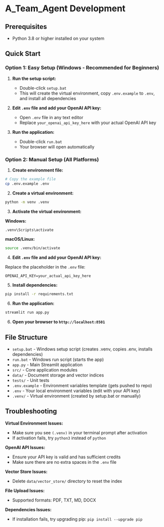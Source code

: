 # A_Team_Agent Development

## Prerequisites
- Python 3.8 or higher installed on your system

## Quick Start

### Option 1: Easy Setup (Windows - Recommended for Beginners)

1. **Run the setup script:**
   - Double-click `setup.bat` 
   - This will create the virtual environment, copy `.env.example` to `.env`, and install all dependencies

2. **Edit `.env` file and add your OpenAI API key:**
   - Open `.env` file in any text editor
   - Replace `your_openai_api_key_here` with your actual OpenAI API key

3. **Run the application:**
   - Double-click `run.bat`
   - Your browser will open automatically

### Option 2: Manual Setup (All Platforms)

1. **Create environment file:**
```bash
# Copy the example file
cp .env.example .env
```

2. **Create a virtual environment:**
```bash
python -m venv .venv
```

3. **Activate the virtual environment:**

**Windows:**
```bash
.venv\Scripts\activate
```

**macOS/Linux:**
```bash
source .venv/bin/activate
```

4. **Edit `.env` file and add your OpenAI API key:**

Replace the placeholder in the `.env` file:
```
OPENAI_API_KEY=your_actual_api_key_here
```

5. **Install dependencies:**
```bash
pip install -r requirements.txt
```

6. **Run the application:**
```bash
streamlit run app.py
```

6. **Open your browser to `http://localhost:8501`**


## File Structure

- `setup.bat` - Windows setup script (creates .venv, copies .env, installs dependencies)
- `run.bat` - Windows run script (starts the app)
- `app.py` - Main Streamlit application
- `src/` - Core application modules
- `data/` - Document storage and vector indices
- `tests/` - Unit tests
- `.env.example` - Environment variables template (gets pushed to repo)
- `.env` - Your local environment variables (edit with your API key)
- `.venv/` - Virtual environment (created by setup.bat or manually)

## Troubleshooting

**Virtual Environment Issues:**
- Make sure you see `(.venv)` in your terminal prompt after activation
- If activation fails, try `python3` instead of `python`

**OpenAI API Issues:**
- Ensure your API key is valid and has sufficient credits
- Make sure there are no extra spaces in the `.env` file

**Vector Store Issues:**
- Delete `data/vector_store/` directory to reset the index

**File Upload Issues:**
- Supported formats: PDF, TXT, MD, DOCX

**Dependencies Issues:**
- If installation fails, try upgrading pip: `pip install --upgrade pip`
